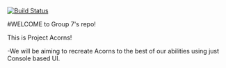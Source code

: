 [![Build Status](https://travis-ci.org/UHSDFall17/project7.svg?branch=master)](https://travis-ci.org/UHSDFall17/project7)

#WELCOME to Group 7's repo!

This is Project Acorns!

-We will be aiming to recreate Acorns to the 
 best of our abilities using just Console based UI.
